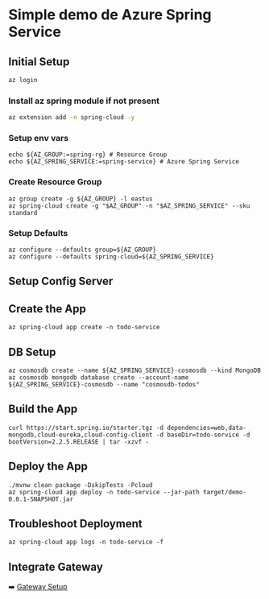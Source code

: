 # Simple demo de Azure Spring Service

## Initial Setup
```Bash
az login
```

### Install az spring module if not present
```Bash
az extension add -n spring-cloud -y
```

### Setup env vars
```
echo ${AZ_GROUP:=spring-rg} # Resource Group
echo ${AZ_SPRING_SERVICE:=spring-service} # Azure Spring Service
```

### Create Resource Group
```
az group create -g ${AZ_GROUP} -l eastus
az spring-cloud create -g "$AZ_GROUP" -n "$AZ_SPRING_SERVICE" --sku standard
```

### Setup Defaults
```
az configure --defaults group=${AZ_GROUP}
az configure --defaults spring-cloud=${AZ_SPRING_SERVICE}
```
## Setup Config Server

## Create the App
```
az spring-cloud app create -n todo-service
```

## DB Setup
```
az cosmosdb create --name ${AZ_SPRING_SERVICE}-cosmosdb --kind MongoDB
az cosmosdb mongodb database create --account-name ${AZ_SPRING_SERVICE}-cosmosdb --name "cosmosdb-todos"
```

## Build the App
```
curl https://start.spring.io/starter.tgz -d dependencies=web,data-mongodb,cloud-eureka,cloud-config-client -d baseDir=todo-service -d bootVersion=2.2.5.RELEASE | tar -xzvf -
```

## Deploy the App
```
./mvnw clean package -DskipTests -Pcloud
az spring-cloud app deploy -n todo-service --jar-path target/demo-0.0.1-SNAPSHOT.jar
```

## Troubleshoot Deployment
```
az spring-cloud app logs -n todo-service -f
```


## Integrate Gateway
:arrow_right: [Gateway Setup](https://github.com/ampacheco-kubtec/azure-spring-cloud-gateway)
